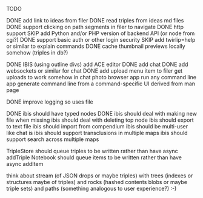 TODO

DONE add link to ideas from filer
DONE read triples from ideas md files
DONE support clicking on path segments in filer to navigate
DONE http support
SKIP add Python and/or PHP version of backend API (or node from cgi?)
DONE support basic auth or other login security
SKIP add twirlip=help or similar to explain commands
DONE cache thumbnail previews locally somehow (triples in db?)

DONE IBIS (using outline divs)
add ACE editor
DONE add chat
DONE add websockets or similar for chat
DONE add upload menu item to filer
get uploads to work somehow in chat
photo browser app
run any command line app 
generate command line from a command-specific UI derived from man page

DONE improve logging so uses file

DONE ibis should have typed nodes
DONE ibis should deal with making new file when missing
ibis should deal with deleting top node
ibis should export to text file
ibis should import from compendium
ibis should be multi-user like chat is
ibis should support transclusions in multiple maps
ibis should support search across multiple maps

TripleStore should queue triples to be written rather than have async addTriple
Notebook should queue items to be written rather than have async addItem

think about stream (of JSON drops or maybe triples) with trees (indexes or structures maybe of triples) and rocks (hashed contents blobs or maybe triple sets) and paths (something analogous to user experience?) :-)